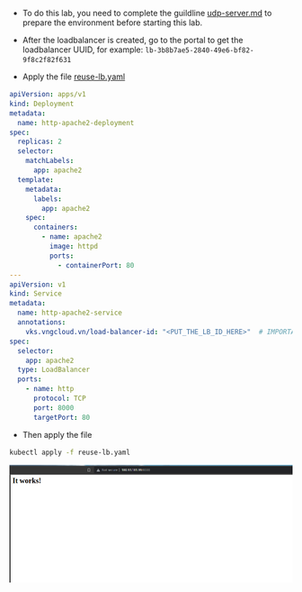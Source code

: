 - To do this lab, you need to complete the guildline [udp-server.md](./udp-server.md) to prepare the environment before starting this lab.
- After the loadbalancer is created, go to the portal to get the loadbalancer UUID, for example: `lb-3b8b7ae5-2840-49e6-bf82-9f8c2f82f631`

- Apply the file [reuse-lb.yaml](./../manifests/reuse-lb/reuse-lb.yaml)
```yaml
apiVersion: apps/v1
kind: Deployment
metadata:
  name: http-apache2-deployment
spec:
  replicas: 2
  selector:
    matchLabels:
      app: apache2
  template:
    metadata:
      labels:
        app: apache2
    spec:
      containers:
        - name: apache2
          image: httpd
          ports:
            - containerPort: 80
---
apiVersion: v1
kind: Service
metadata:
  name: http-apache2-service
  annotations:
    vks.vngcloud.vn/load-balancer-id: "<PUT_THE_LB_ID_HERE>"  # IMPORTANT
spec:
  selector:
    app: apache2
  type: LoadBalancer
  ports:
    - name: http
      protocol: TCP
      port: 8000
      targetPort: 80
```

- Then apply the file
```bash
kubectl apply -f reuse-lb.yaml
```
![](./img/reuse-lb/01.png)